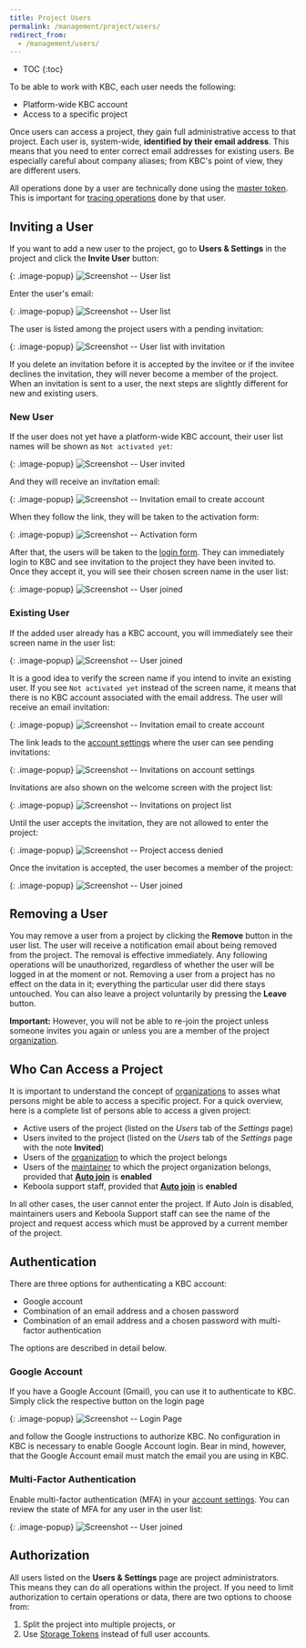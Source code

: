 ```yaml
---
title: Project Users
permalink: /management/project/users/
redirect_from:
  - /management/users/
---
```


* TOC
{:toc}

To be able to work with KBC, each user needs the following:

- Platform-wide KBC account
- Access to a specific project

Once users can access a project, they gain full administrative access to that project.
Each user is, system-wide, **identified by their email address**.
This means that you need to enter correct email addresses for existing users.
Be especially careful about company aliases; from KBC's point of view, they are different users.

All operations done by a user are technically done using the
[master token](/management/project/tokens/#master-tokens). This is important for
[tracing operations](/management/project/tokens/#token-events) done by that user.

## Inviting a User
If you want to add a new user to the project, go to **Users & Settings** in the project and
click the **Invite User** button:

{: .image-popup}
![Screenshot -- User list](/management/project/users/users-list-1.png)

Enter the user's email:

{: .image-popup}
![Screenshot -- User list](/management/project/users/invite-project-1.png)

The user is listed among the project users with a pending invitation:

{: .image-popup}
![Screenshot -- User list with invitation](/management/project/users/users-list-2.png)

If you delete an invitation before it is accepted by the invitee or if the invitee declines
the invitation, they will never become a member of the project.
When an invitation is sent to a user, the next steps are slightly different for new and existing users.

### New User
If the user does not yet have a platform-wide KBC account, their user list names will be shown as
`Not activated yet`:

{: .image-popup}
![Screenshot -- User invited](/management/project/users/users-list-4.png)

And they will receive an invitation email:

{: .image-popup}
![Screenshot -- Invitation email to create account](/management/project/users/invite-project-2.png)

When they follow the link, they will be taken to the activation form:

{: .image-popup}
![Screenshot -- Activation form](/management/project/users/register-2.png)

After that, the users will be taken to the [login form](/management/project/users/#authentication).
They can immediately login to KBC and see invitation to the project they have been invited to.
Once they accept it, you will see their chosen screen name in the user list:

{: .image-popup}
![Screenshot -- User joined](/management/project/users/users-list-3.png)

### Existing User
If the added user already has a KBC account, you will immediately see their screen name in the user list:

{: .image-popup}
![Screenshot -- User joined](/management/project/users/users-list-2.png)

It is a good idea to verify the screen name if you intend to invite an existing user.
If you see `Not activated yet` instead of the screen name, it means that there is no KBC account associated with the email address.
The user will receive an email invitation:

{: .image-popup}
![Screenshot -- Invitation email to create account](/management/project/users/invite-project-3.png)

The link leads to the [account settings](/management/account/) where the user can see pending invitations:

{: .image-popup}
![Screenshot -- Invitations on account settings](/management/project/users/invitation-2.png)

Invitations are also shown on the welcome screen with the project list:

{: .image-popup}
![Screenshot -- Invitations on project list](/management/project/users/invitation-1.png)

Until the user accepts the invitation, they are not allowed to enter the project:

{: .image-popup}
![Screenshot -- Project access denied](/management/project/users/invitation-3.png)

Once the invitation is accepted, the user becomes a member of the project:

{: .image-popup}
![Screenshot -- User joined](/management/project/users/users-list-3.png)

## Removing a User
You may remove a user from a project by clicking the **Remove** button in the user list.
The user will receive a notification email about being removed from the project.
The removal is effective immediately. Any following operations will
be unauthorized, regardless of whether the user will be logged in at the moment or not.
Removing a user from a project has no effect on the data in it;
everything the particular user did there stays untouched.
You can also leave a project voluntarily by pressing the **Leave** button.

**Important:** However, you will not be able to re-join the project unless
someone invites you again or unless you are a member of the project [organization](/management/organization/).

## Who Can Access a Project
It is important to understand the concept of [organizations](/management/organization/) to asses what persons might be able to
access a specific project. For a quick overview, here is a complete list of persons able to access a given project:

- Active users of the project (listed on the *Users* tab of the *Settings* page)
- Users invited to the project (listed on the *Users* tab of the *Settings* page with the note **Invited**)
- Users of the [organization](/management/organization/) to which the project belongs
- Users of the [maintainer](/management/organization/) to which the project organization belongs, provided that [**Auto join**](/management/support/#require-approval-for-support-access) is **enabled**
- Keboola support staff, provided that [**Auto join**](/management/support/#require-approval-for-support-access) is **enabled**

In all other cases, the user cannot enter the project. If Auto Join is disabled, maintainers users and Keboola Support staff can
see the name of the project and request access which must be approved by a current member of the project.

## Authentication
There are three options for authenticating a KBC account:

- Google account
- Combination of an email address and a chosen password
- Combination of an email address and a chosen password with multi-factor authentication

The options are described in detail below.

### Google Account
If you have a Google Account (Gmail), you can use it to authenticate to KBC.
Simply click the respective button on the login page

{: .image-popup}
![Screenshot -- Login Page](/management/project/users/login-1.png)

and follow the Google instructions to authorize KBC.
No configuration in KBC is necessary to enable Google Account login.
Bear in mind, however, that the Google Account email must match the email you are using in KBC.

### Multi-Factor Authentication
Enable multi-factor authentication (MFA) in your [account settings](/management/account/#multi-factor-authentication).
You can review the state of MFA for any user in the user list:

{: .image-popup}
![Screenshot -- User joined](/management/project/users/users-list-3.png)

## Authorization
All users listed on the **Users & Settings** page are project administrators.
This means they can do all operations within the project. If you need to limit authorization
to certain operations or data, there are two options to choose from:

1. Split the project into multiple projects, or
2. Use [Storage Tokens](/management/project/tokens/) instead of full user accounts.
